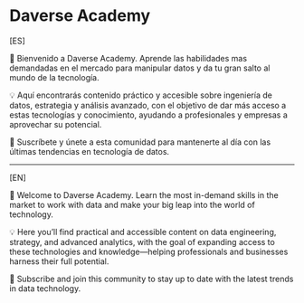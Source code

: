 # Daverse Academy

[ES]

🚀 Bienvenido a Daverse Academy. Aprende las habilidades mas demandadas en el mercado para manipular datos y da tu gran salto al mundo de la tecnología.

💡 Aquí encontrarás contenido práctico y accesible sobre ingeniería de datos, estrategia y análisis avanzado, con el objetivo de dar más acceso a estas tecnologías y conocimiento, ayudando a profesionales y empresas a aprovechar su potencial.

🔔 Suscríbete y únete a esta comunidad para mantenerte al día con las últimas tendencias en tecnología de datos.

---
[EN]

🚀 Welcome to Daverse Academy. Learn the most in-demand skills in the market to work with data and make your big leap into the world of technology.

💡 Here you’ll find practical and accessible content on data engineering, strategy, and advanced analytics, with the goal of expanding access to these technologies and knowledge—helping professionals and businesses harness their full potential.

🔔 Subscribe and join this community to stay up to date with the latest trends in data technology.
